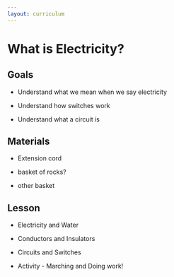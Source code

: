 ```yaml
---
layout: curriculum
---
```


# What is Electricity?

## Goals

* Understand what we mean when we say electricity

* Understand how switches work

* Understand what a circuit is

## Materials

* Extension cord

* basket of rocks?

* other basket

## Lesson

* Electricity and Water

* Conductors and Insulators

* Circuits and Switches

* Activity - Marching and Doing work!
